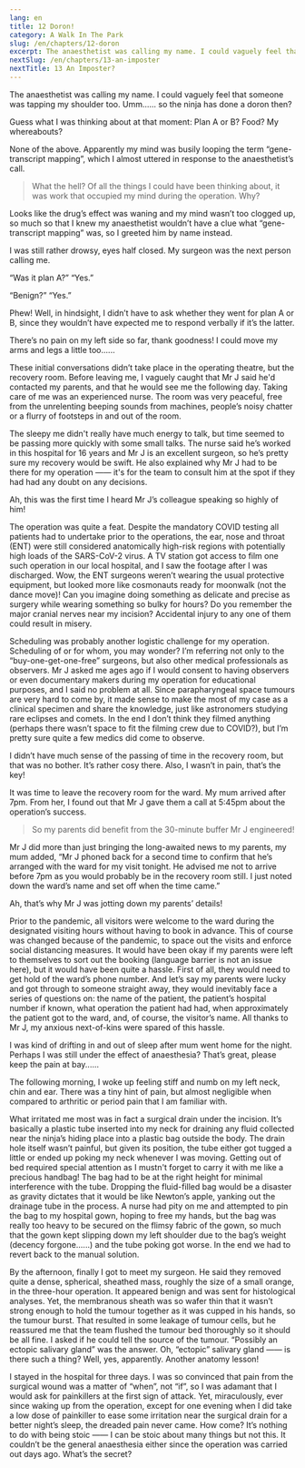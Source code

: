 ```yaml
---
lang: en
title: 12 Doron!
category: A Walk In The Park
slug: /en/chapters/12-doron
excerpt: The anaesthetist was calling my name. I could vaguely feel that someone was tapping my shoulder too.
nextSlug: /en/chapters/13-an-imposter
nextTitle: 13 An Imposter?
---
```


The anaesthetist was calling my name. I could vaguely feel that someone was tapping my shoulder too. Umm...... so the ninja has done a doron then?
 
Guess what I was thinking about at that moment: Plan A or B? Food? My whereabouts?
 
None of the above. Apparently my mind was busily looping the term “gene-transcript mapping”, which I almost uttered in response to the anaesthetist’s call.
 
>What the hell? Of all the things I could have been thinking about, it was work that occupied my mind during the operation. Why?
 
Looks like the drug’s effect was waning and my mind wasn’t too clogged up, so much so that I knew my anaesthetist wouldn’t have a clue what “gene-transcript mapping” was, so I greeted him by name instead.
 
I was still rather drowsy, eyes half closed. My surgeon was the next person calling me.
 
“Was it plan A?”
“Yes.”
 
“Benign?”
“Yes.”
 
Phew! Well, in hindsight, I didn’t have to ask whether they went for plan A or B, since they wouldn’t have expected me to respond verbally if it’s the latter.

There’s no pain on my left side so far, thank goodness! I could move my arms and legs a little too......

These initial conversations didn’t take place in the operating theatre, but the recovery room. Before leaving me, I vaguely caught that Mr J said he'd contacted my parents, and that he would see me the following day. Taking care of me was an experienced nurse. The room was very peaceful, free from the unrelenting beeping sounds from machines, people’s noisy chatter or a flurry of footsteps in and out of the room. 

The sleepy me didn't really have much energy to talk, but time seemed to be passing more quickly with some small talks. The nurse said he’s worked in this hospital for 16 years and Mr J is an excellent surgeon, so he’s pretty sure my recovery would be swift. He also explained why Mr J had to be there for my operation —— it's for the team to consult him at the spot if they had had any doubt on any decisions.

Ah, this was the first time I heard Mr J’s colleague speaking so highly of him!

The operation was quite a feat. Despite the mandatory COVID testing all patients had to undertake prior to the operations, the ear, nose and throat (ENT) were still considered anatomically high-risk regions with potentially high loads of the SARS-CoV-2 virus. A TV station got access to film one such operation in our local hospital, and I saw the footage after I was discharged. Wow, the ENT surgeons weren’t wearing the usual protective equipment, but looked more like cosmonauts ready for moonwalk (not the dance move)! Can you imagine doing something as delicate and precise as surgery while wearing something so bulky for hours? Do you remember the major cranial nerves near my incision? Accidental injury to any one of them could result in misery.

Scheduling was probably another logistic challenge for my operation. Scheduling of or for whom, you may wonder? I’m referring not only to the “buy-one-get-one-free” surgeons, but also other medical professionals as observers. Mr J asked me ages ago if I would consent to having observers or even documentary makers during my operation for educational purposes, and I said no problem at all. Since parapharyngeal space tumours are very hard to come by, it made sense to make the most of my case as a clinical specimen and share the knowledge, just like astronomers studying rare eclipses and comets. In the end I don’t think they filmed anything (perhaps there wasn’t space to fit the filming crew due to COVID?), but I’m pretty sure quite a few medics did come to observe.

I didn’t have much sense of the passing of time in the recovery room, but that was no bother. It’s rather cosy there. Also, I wasn’t in pain, that’s the key!

It was time to leave the recovery room for the ward.  My mum arrived after 7pm. From her, I found out that Mr J gave them a call at 5:45pm about the operation’s success.

>So my parents did benefit from the 30-minute buffer Mr J engineered!

Mr J did more than just bringing the long-awaited news to my parents, my mum added, “Mr J phoned back for a second time to confirm that he’s arranged with the ward for my visit tonight. He advised me not to arrive before 7pm as you would probably be in the recovery room still. I just noted down the ward’s name and set off when the time came.”

Ah, that’s why Mr J was jotting down my parents’ details!

Prior to the pandemic, all visitors were welcome to the ward during the designated visiting hours without having to book in advance. This of course was changed because of the pandemic, to space out the visits and enforce social distancing measures. It would have been okay if my parents were left to themselves to sort out the booking (language barrier is not an issue here), but it would have been quite a hassle. First of all, they would need to get hold of the ward’s phone number. And let’s say my parents were lucky and got through to someone straight away, they would inevitably face a series of questions on: the name of the patient, the patient’s hospital number if known, what operation the patient had had, when approximately the patient got to the ward, and, of course, the visitor’s name. All thanks to Mr J, my anxious next-of-kins were spared of this hassle.

I was kind of drifting in and out of sleep after mum went home for the night. Perhaps I was still under the effect of anaesthesia? That’s great, please keep the pain at bay......

The following morning, I woke up feeling stiff and numb on my left neck, chin and ear. There was a tiny hint of pain, but almost negligible when compared to arthritic or period pain that I am familiar with.

What irritated me most was in fact a surgical drain under the incision. It’s basically a plastic tube inserted into my neck for draining any fluid collected near the ninja’s hiding place into a plastic bag outside the body. The drain hole itself wasn’t painful, but given its position, the tube either got tugged a little or ended up poking my neck whenever I was moving. Getting out of bed required special attention as I mustn't forget to carry it with me like a precious handbag! The bag had to be at the right height for minimal interference with the tube. Dropping the fluid-filled bag would be a disaster as gravity dictates that it would be like Newton’s apple, yanking out the drainage tube in the process. A nurse had pity on me and attempted to pin the bag to my hospital gown, hoping to free my hands, but the bag was really too heavy to be secured on the flimsy fabric of the gown, so much that the gown kept slipping down my left shoulder due to the bag’s weight (decency forgone......) and the tube poking got worse. In the end we had to revert back to the manual solution.

By the afternoon, finally I got to meet my surgeon. He said they removed quite a dense, spherical, sheathed mass, roughly the size of a small orange, in the three-hour operation. It appeared benign and was sent for histological analyses. Yet, the membranous sheath was so wafer thin that it wasn’t strong enough to hold the tumour together as it was cupped in his hands, so the tumour burst. That resulted in some leakage of tumour cells, but he reassured me that the team flushed the tumour bed thoroughly so it should be all fine. I asked if he could tell the source of the tumour. “Possibly an ectopic salivary gland” was the answer. Oh, “ectopic” salivary gland —— is there such a thing? Well, yes, apparently. Another anatomy lesson!

I stayed in the hospital for three days. I was so convinced that pain from the surgical wound was a matter of “when”, not “if”, so I was adamant that I would ask for painkillers at the first sign of attack. Yet, miraculously, ever since waking up from the operation, except for one evening when I did take a low dose of painkiller to ease some irritation near the surgical drain for a better night’s sleep, the dreaded pain never came. How come? It’s nothing to do with being stoic —— I can be stoic about many things but not this. It couldn’t be the general anaesthesia either since the operation was carried out days ago. What’s the secret?

